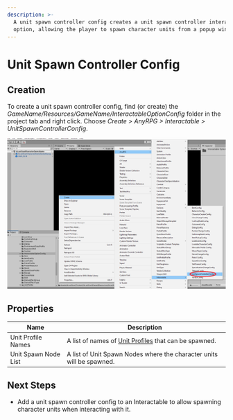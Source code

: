 ```yaml
---
description: >-
  A unit spawn controller config creates a unit spawn controller interactable
  option, allowing the player to spawn character units from a popup window.
---
```


# Unit Spawn Controller Config

## Creation

To create a unit spawn controller config, find (or create) the _GameName/Resources/GameName/InteractableOptionConfig_ folder in the project tab and right click.  Choose _Create > AnyRPG > Interactable > UnitSpawnControllerConfig_.

![](<../../.gitbook/assets/image (122).png>)

## Properties

| Name                 | Description                                                                 |
| -------------------- | --------------------------------------------------------------------------- |
| Unit Profile Names   | A list of names of [Unit Profiles](../unit-profile.md) that can be spawned. |
| Unit Spawn Node List | A list of Unit Spawn Nodes where the character units will be spawned.       |

## Next Steps

* Add a unit spawn controller config to an Interactable to allow spawning character units when interacting with it.
